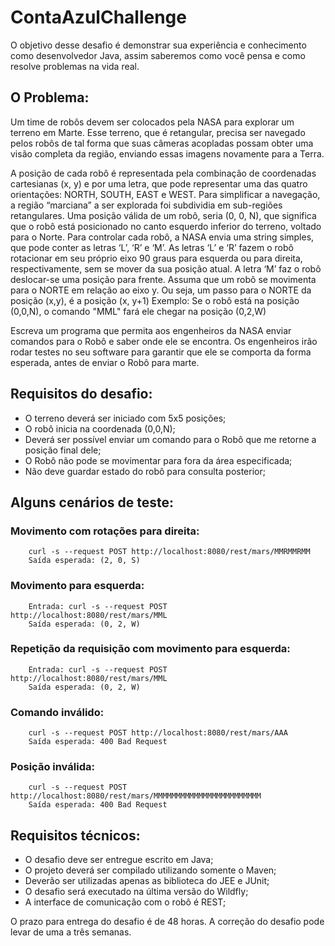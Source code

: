 # ContaAzulChallenge

O objetivo desse desafio é demonstrar sua experiência e conhecimento como desenvolvedor Java, assim saberemos como você pensa e como resolve problemas na vida real.

## O Problema:

Um time de robôs devem ser colocados pela NASA para explorar um terreno em Marte.
Esse terreno, que é retangular, precisa ser navegado pelos robôs de tal forma que suas câmeras acopladas possam obter uma visão completa da região, enviando essas imagens novamente para a Terra.

A posição de cada robô é representada pela combinação de coordenadas cartesianas (x, y) e por uma letra, que pode representar uma das quatro orientações: NORTH, SOUTH, EAST e WEST. Para simplificar a navegação, a região “marciana” a ser explorada foi subdividia em sub-regiões retangulares.
Uma posição válida de um robô, seria (0, 0, N), que significa que o robô está posicionado no canto esquerdo inferior do terreno, voltado para o Norte.
Para controlar cada robô, a NASA envia uma string simples, que pode conter as letras ‘L’, ‘R’ e ‘M’. As letras ‘L’ e ‘R’ fazem o robô rotacionar em seu próprio eixo 90 graus para esquerda ou para direita, respectivamente, sem se mover da sua posição atual. A letra ‘M’ faz o robô deslocar-se uma posição para frente.
Assuma que um robô se movimenta para o NORTE em relação ao eixo y. Ou seja, um passo para o NORTE da posição (x,y), é a posição (x, y+1)
Exemplo: Se o robô está na posição (0,0,N), o comando "MML" fará ele chegar na posição (0,2,W)

Escreva um programa que permita aos engenheiros da NASA enviar comandos para o Robô e saber onde ele se encontra. Os engenheiros irão rodar testes no seu software para garantir que ele se comporta da forma esperada, antes de enviar o Robô para marte.

## Requisitos do desafio:

- O terreno deverá ser iniciado com 5x5 posições;
- O robô inicia na coordenada (0,0,N);
- Deverá ser possível enviar um comando para o Robô que me retorne a posição final dele;
- O Robô não pode se movimentar para fora da área especificada;
- Não deve guardar estado do robô para consulta posterior;

## Alguns cenários de teste:
### Movimento com rotações para direita:
        curl -s --request POST http://localhost:8080/rest/mars/MMRMMRMM
        Saída esperada: (2, 0, S)
### Movimento para esquerda:
        Entrada: curl -s --request POST http://localhost:8080/rest/mars/MML
        Saída esperada: (0, 2, W)
### Repetição da requisição com movimento para esquerda:
        Entrada: curl -s --request POST http://localhost:8080/rest/mars/MML
        Saída esperada: (0, 2, W)
### Comando inválido:
        curl -s --request POST http://localhost:8080/rest/mars/AAA
        Saída esperada: 400 Bad Request
### Posição inválida:
        curl -s --request POST http://localhost:8080/rest/mars/MMMMMMMMMMMMMMMMMMMMMMMM
        Saída esperada: 400 Bad Request

## Requisitos técnicos:
- O desafio deve ser entregue escrito em Java;
- O projeto deverá ser compilado utilizando somente o Maven;
- Deverão ser utilizadas apenas as biblioteca do JEE e JUnit;
- O desafio será executado na última versão do Wildfly;
- A interface de comunicação com o robô é REST;

O prazo para entrega do desafio é de 48 horas.
A correção do desafio pode levar de uma a três semanas.
